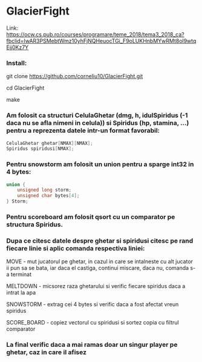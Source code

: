 # GlacierFight

Link: https://ocw.cs.pub.ro/courses/programare/teme_2018/tema3_2018_ca?fbclid=IwAR3PSMebtWmz10yhFjNQHeuocTGi_F9oLUKHnbMYwRMt8ol9wtqEjj0Kz7Y

### Install:
git clone https://github.com/corneliu10/GlacierFight.git

cd GlacierFight

make

### Am folosit ca structuri CelulaGhetar (dmg, h, idulSpiridus (-1 daca nu se afla nimeni in celula)) si Spiridus (hp, stamina, ...) pentru a reprezenta datele intr-un format favorabil: 
```c
CelulaGhetar ghetar[NMAX][NMAX];
Spiridus spiridusi[NMAX];
```
 
### Pentru snowstorm am folosit un union pentru a sparge int32 in 4 bytes:
```c
union {
    unsigned long storm;
    unsigned char bytes[4];
} Storm;
```

### Pentru scoreboard am folosit qsort cu un comparator pe structura Spiridus.

### Dupa ce citesc datele despre ghetar si spiridusi citesc pe rand fiecare linie si aplic comanda respectiva liniei:
  MOVE - mut jucatorul pe ghetar, in cazul in care se intalneste cu alt jucator ii pun sa se bata, iar daca el castiga, continui miscare, daca nu, comanda s-a terminat
  
  MELTDOWN - micsorez raza ghetarului si verific fiecare spiridus daca a intrat la apa
  
  SNOWSTORM - extrag cei 4 bytes si verific daca a fost afectat vreun spiridus
  
  SCORE_BOARD - copiez vectorul cu spiridusi si sortez copia cu filtrul comparator
  
### La final verific daca a mai ramas doar un singur player pe ghetar, caz in care il afisez
